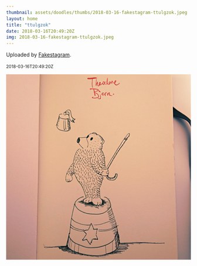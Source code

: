 ```yaml
---
thumbnail: assets/doodles/thumbs/2018-03-16-fakestagram-ttulgzok.jpeg
layout: home
title: "ttulgzok"
date: 2018-03-16T20:49:20Z
img: 2018-03-16-fakestagram-ttulgzok.jpeg
---
```


Uploaded by [Fakestagram](https://github.com/opyate/fakestagram).

<small>2018-03-16T20:49:20Z</small>

![Uploaded by Fakestagram](assets/doodles/original/2018-03-16-fakestagram-ttulgzok.jpeg)
